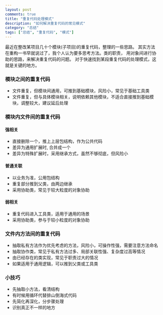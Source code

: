 ```yaml
---
layout: post
comments: true
title: "重复代码处理模式"
description: "如何解决重复代码的常见模式"
category: "总结"
tags: ["总结", "重复代码", "模式"]
---
```


最近在整改某项目几十个模块(子项目)的重复代码，整理的一些思路。
其实方法在重构一书早就说过了，我个人认为要多思考方法。类的职责，
用对象间进行协助的思路，来解决重复代码的问题。
对于快速找到某段重复代码的处理模式，这就是关键的地方。

### 模块之间的重复代码

* 文件重复，但模块间通用，可推到基础模块，风险小，常见于基础工具类
* 文件重复，但与具体模块相关，说明依赖其他模块，不适合直接推到基础模块，调整较大，建议延后处理

### 模块内文件间的重复代码

#### 强相关

* 直接删除一个，推上上层包结构，作为公共代码
* 差异为通用扩展时, 合并成一个
* 差异为特殊扩展时，采用继承方式，虽然不够彻底，但风险小

#### 普通关联

* 以业务为准，公用包结构
* 重复部分推到父类，由两边继承
* 采用协助类，常见于较大粒度的对象协助

#### 弱相关

* 重复代码进入工具类，适用于通用的场景
* 采用协助类，参与于较小粒度的对象协助

### 文件内方法间的重复代码

* 抽取私有方法作为优先考虑的方法，风险小，可操作性强，需要注意方法命名
* 抽取协作类，常见于私有方法过多、局部关联性强、复杂度过高等情况
* 由已经存在的类实现，常见于职责过大的情况
* 如果适用于通用逻辑，可以推到父类或工具类

### 小技巧

* 先抽取小方法，看清结构
* 有时候用循环代替排山倒海式代码
* 先简化再深化，分步骤处理
* 识别真正不一样的地方